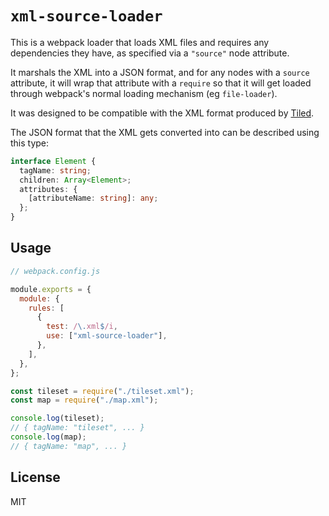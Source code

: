 # `xml-source-loader`

This is a webpack loader that loads XML files and requires any dependencies they have, as specified via a `"source"` node attribute.

It marshals the XML into a JSON format, and for any nodes with a `source` attribute, it will wrap that attribute with a `require` so that it will get loaded through webpack's normal loading mechanism (eg `file-loader`).

It was designed to be compatible with the XML format produced by [Tiled](https://www.mapeditor.org/).

The JSON format that the XML gets converted into can be described using this type:

```ts
interface Element {
  tagName: string;
  children: Array<Element>;
  attributes: {
    [attributeName: string]: any;
  };
}
```

## Usage

```js
// webpack.config.js

module.exports = {
  module: {
    rules: [
      {
        test: /\.xml$/i,
        use: ["xml-source-loader"],
      },
    ],
  },
};
```

```js
const tileset = require("./tileset.xml");
const map = require("./map.xml");

console.log(tileset);
// { tagName: "tileset", ... }
console.log(map);
// { tagName: "map", ... }
```

## License

MIT
